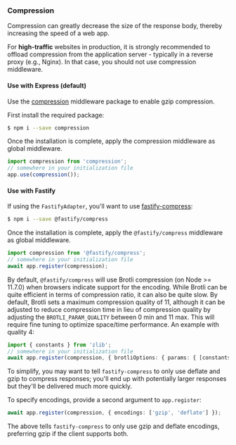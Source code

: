 ### Compression

Compression can greatly decrease the size of the response body, thereby increasing the speed of a web app.

For **high-traffic** websites in production, it is strongly recommended to offload compression from the application server - typically in a reverse proxy (e.g., Nginx). In that case, you should not use compression middleware.

#### Use with Express (default)

Use the [compression](https://github.com/expressjs/compression) middleware package to enable gzip compression.

First install the required package:

```bash
$ npm i --save compression
```

Once the installation is complete, apply the compression middleware as global middleware.

```typescript
import compression from 'compression';
// somewhere in your initialization file
app.use(compression());
```

#### Use with Fastify

If using the `FastifyAdapter`, you'll want to use [fastify-compress](https://github.com/fastify/fastify-compress):

```bash
$ npm i --save @fastify/compress
```

Once the installation is complete, apply the `@fastify/compress` middleware as global middleware.

```typescript
import compression from '@fastify/compress';
// somewhere in your initialization file
await app.register(compression);
```

By default, `@fastify/compress` will use Brotli compression (on Node >= 11.7.0) when browsers indicate support for the encoding. While Brotli can be quite efficient in terms of compression ratio, it can also be quite slow. By default, Brotli sets a maximum compression quality of 11, although it can be adjusted to reduce compression time in lieu of compression quality by adjusting the `BROTLI_PARAM_QUALITY` between 0 min and 11 max. This will require fine tuning to optimize space/time performance. An example with quality 4: 

```typescript
import { constants } from 'zlib';
// somewhere in your initialization file
await app.register(compression, { brotliOptions: { params: { [constants.BROTLI_PARAM_QUALITY]: 4 } } });
```

To simplify, you may want to tell `fastify-compress` to only use deflate and gzip to compress responses; you'll end up with potentially larger responses but they'll be delivered much more quickly.

To specify encodings, provide a second argument to `app.register`:

```typescript
await app.register(compression, { encodings: ['gzip', 'deflate'] });
```

The above tells `fastify-compress` to only use gzip and deflate encodings, preferring gzip if the client supports both.
